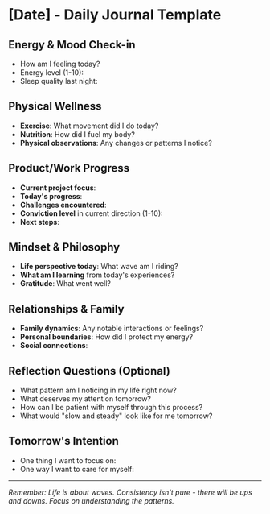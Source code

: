 # [Date] - Daily Journal Template

## Energy & Mood Check-in
- How am I feeling today? 
- Energy level (1-10):
- Sleep quality last night:

## Physical Wellness
- **Exercise**: What movement did I do today?
- **Nutrition**: How did I fuel my body?
- **Physical observations**: Any changes or patterns I notice?

## Product/Work Progress
- **Current project focus**: 
- **Today's progress**: 
- **Challenges encountered**:
- **Conviction level** in current direction (1-10):
- **Next steps**:

## Mindset & Philosophy
- **Life perspective today**: What wave am I riding?
- **What am I learning** from today's experiences?
- **Gratitude**: What went well?

## Relationships & Family
- **Family dynamics**: Any notable interactions or feelings?
- **Personal boundaries**: How did I protect my energy?
- **Social connections**: 

## Reflection Questions (Optional)
- What pattern am I noticing in my life right now?
- What deserves my attention tomorrow?
- How can I be patient with myself through this process?
- What would "slow and steady" look like for me tomorrow?

## Tomorrow's Intention
- One thing I want to focus on:
- One way I want to care for myself:

---
*Remember: Life is about waves. Consistency isn't pure - there will be ups and downs. Focus on understanding the patterns.*